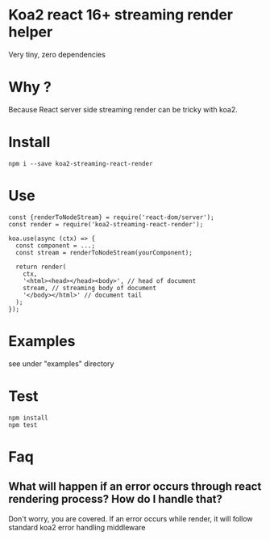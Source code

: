 # Koa2 react 16+ streaming render helper

Very tiny, zero dependencies

# Why ?

Because React server side streaming render can be tricky with koa2.

# Install

```
npm i --save koa2-streaming-react-render
```

# Use

```
const {renderToNodeStream} = require('react-dom/server');
const render = require('koa2-streaming-react-render');

koa.use(async (ctx) => {
  const component = ...;
  const stream = renderToNodeStream(yourComponent);

  return render(
    ctx,
    '<html><head></head><body>', // head of document
    stream, // streaming body of document
    '</body></html>' // document tail
  );
});
```

# Examples

see under "examples" directory

# Test

```
npm install
npm test
```

# Faq

## What will happen if an error occurs through react rendering process? How do I handle that?

Don't worry, you are covered. If an error occurs while render, it will follow standard koa2 error handling middleware